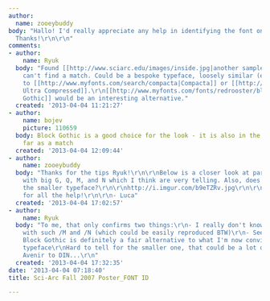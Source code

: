 ```yaml
---
author:
  name: zooeybuddy
body: "Hallo! I'd really appreciate any help in identifying the font on this poster.
  Thanks!\r\n\r\n"
comments:
- author:
    name: Ryuk
  body: "Found [[http://www.sciarc.edu/images/inside.jpg|another sample]] but still
    can't find a match. Could be a bespoke typeface, loosely similar (except digits)
    to [[http://www.myfonts.com/search/compacta|Compacta]] or [[http://www.myfonts.com/fonts/linotype/helvetica/pro-ultra-compressed|Helvetica
    Ultra Compressed]].\r\n[[http://www.myfonts.com/fonts/redrooster/block-gothic-rr|Block
    Gothic]] would be an interesting alternative."
  created: '2013-04-04 11:21:27'
- author:
    name: bojev
    picture: 110659
  body: Block Gothic is a good choice for the look - it is also in the ballpark as
    far as a match
  created: '2013-04-04 12:09:44'
- author:
    name: zooeybuddy
  body: "Thanks for the tips Ryuk!\r\n\r\nBelow is a closer look at part of the poster
    with big G, Q, M, and N which I think are very telling. Also, does anyone know
    the smaller typeface?\r\n\r\nhttp://i.imgur.com/b9eTZRv.jpg\r\n\r\nAgain, thanks
    for all the help!\r\n\r\n- Luca"
  created: '2013-04-04 17:02:57'
- author:
    name: Ryuk
  body: "To me, that only confirms two things:\r\n- I really don't know any fonts
    with such /M and /N (which could be easily reproduced BTW)\r\n- Seeing now /Q,
    Block Gothic is definitely a fair alternative to what I'm now convinced is a bespoke
    typeface\r\nHard to tell for the smaller one, that could be a lot of fonts from
    Avenir to DIN...\r\n"
  created: '2013-04-04 17:32:35'
date: '2013-04-04 07:18:40'
title: Sci-Arc Fall 2007 Poster_FONT ID

---
```

